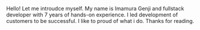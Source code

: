 Hello!
Let me introudce myself.
My name is Imamura Genji and fullstack developer with 7 years of hands-on experience.
I led development of customers to be successful.
I like to proud of what i do.
Thanks for reading.
